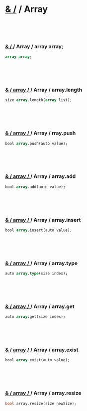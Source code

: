 # [& /](#)  / Array 

<br>
<br>
<br>

### [& / ](#) / Array / array array;

<!--- ### array array; --->
 
```pascal  
array array; 

```

<br>
<br>
<br>

### [& / array / ](#) / Array / array.length 

<!--- ### array.length  --->

```pascal
size array.length(array list);
```

<br>
<br>
<br>

### [& / array / ](#) / Array / rray.push

<!--- ### array.push  --->

```pascal
bool array.push(auto value);
```

<br>
<br>
<br>

### [& / array / ](#) / Array / array.add

<!--- ### array.add  --->

```pascal
bool array.add(auto value);
```

<br>
<br>
<br>

### [& / array / ](#) / Array / array.insert

<!--- ### array.insert  --->

```pascal
bool array.insert(auto value);
```

<br>
<br>
<br>

### [& / array / ](#) / Array / array.type 

<!--- ### array.type  --->

```pascal
auto array.type(size index);
```

<br>
<br>
<br>

### [& / array / ](#) / Array / array.get

<!--- ### array.get  --->

```pascal
auto array.get(size index);
```

<br>
<br>
<br>

### [& / array / ](#) / Array / array.exist

<!--- ### array.exist  --->

```pascal 
bool array.exist(auto value);
```

<br>
<br>
<br>

### [& / array / ](#) / Array / array.resize 

<!--- ### array.resize  --->

```c
bool array.resize(size newSize);
```

<br>
<br>
<br>



